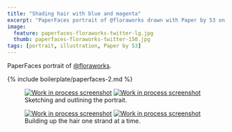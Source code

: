 ```yaml
---
title: "Shading hair with blue and magenta"
excerpt: "PaperFaces portrait of @floraworks drawn with Paper by 53 on an iPad."
image:   
  feature: paperfaces-floraworks-twitter-lg.jpg
  thumb: paperfaces-floraworks-twitter-150.jpg
tags: [portrait, illustration, Paper by 53]
---
```


PaperFaces portrait of [@floraworks](http://twitter.com/floraworks).

{% include boilerplate/paperfaces-2.md %}

<figure class="half">
	<a href="{{ site.url }}/assets/images/paperfaces-floraworks-process-1-lg.jpg"><img src="{{ site.url }}/assets/images/paperfaces-floraworks-process-1-600.jpg" alt="Work in process screenshot"></a>
	<a href="{{ site.url }}/assets/images/paperfaces-floraworks-process-2-lg.jpg"><img src="{{ site.url }}/assets/images/paperfaces-floraworks-process-2-600.jpg" alt="Work in process screenshot"></a>
	<figcaption>Sketching and outlining the portrait.</figcaption>
</figure>

<figure class="half">
	<a href="{{ site.url }}/assets/images/paperfaces-floraworks-process-3-lg.jpg"><img src="{{ site.url }}/assets/images/paperfaces-floraworks-process-3-600.jpg" alt="Work in process screenshot"></a>
	<a href="{{ site.url }}/assets/images/paperfaces-floraworks-process-4-lg.jpg"><img src="{{ site.url }}/assets/images/paperfaces-floraworks-process-4-600.jpg" alt="Work in process screenshot"></a>
	<figcaption>Building up the hair one strand at a time.</figcaption>
</figure>
